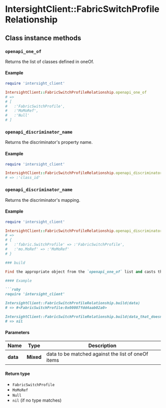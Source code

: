 # IntersightClient::FabricSwitchProfileRelationship

## Class instance methods

### `openapi_one_of`

Returns the list of classes defined in oneOf.

#### Example

```ruby
require 'intersight_client'

IntersightClient::FabricSwitchProfileRelationship.openapi_one_of
# =>
# [
#   :'FabricSwitchProfile',
#   :'MoMoRef',
#   :'Null'
# ]
```

### `openapi_discriminator_name`

Returns the discriminator's property name.

#### Example

```ruby
require 'intersight_client'

IntersightClient::FabricSwitchProfileRelationship.openapi_discriminator_name
# => :'class_id'
```

### `openapi_discriminator_name`

Returns the discriminator's mapping.

#### Example

```ruby
require 'intersight_client'

IntersightClient::FabricSwitchProfileRelationship.openapi_discriminator_mapping
# =>
# {
#   :'fabric.SwitchProfile' => :'FabricSwitchProfile',
#   :'mo.MoRef' => :'MoMoRef'
# }

### build

Find the appropriate object from the `openapi_one_of` list and casts the data into it.

#### Example

```ruby
require 'intersight_client'

IntersightClient::FabricSwitchProfileRelationship.build(data)
# => #<FabricSwitchProfile:0x00007fdd4aab02a0>

IntersightClient::FabricSwitchProfileRelationship.build(data_that_doesnt_match)
# => nil
```

#### Parameters

| Name | Type | Description |
| ---- | ---- | ----------- |
| **data** | **Mixed** | data to be matched against the list of oneOf items |

#### Return type

- `FabricSwitchProfile`
- `MoMoRef`
- `Null`
- `nil` (if no type matches)

